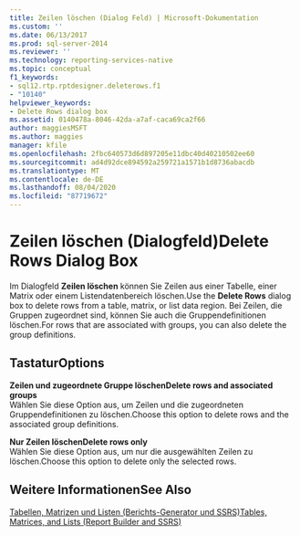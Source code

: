 ```yaml
---
title: Zeilen löschen (Dialog Feld) | Microsoft-Dokumentation
ms.custom: ''
ms.date: 06/13/2017
ms.prod: sql-server-2014
ms.reviewer: ''
ms.technology: reporting-services-native
ms.topic: conceptual
f1_keywords:
- sql12.rtp.rptdesigner.deleterows.f1
- "10140"
helpviewer_keywords:
- Delete Rows dialog box
ms.assetid: 0140478a-8046-42da-a7af-caca69ca2f66
author: maggiesMSFT
ms.author: maggies
manager: kfile
ms.openlocfilehash: 2fbc640573d6d897205e11dbc40d40210502ee60
ms.sourcegitcommit: ad4d92dce894592a259721a1571b1d8736abacdb
ms.translationtype: MT
ms.contentlocale: de-DE
ms.lasthandoff: 08/04/2020
ms.locfileid: "87719672"
---
```

# <a name="delete-rows-dialog-box"></a><span data-ttu-id="44bfb-102">Zeilen löschen (Dialogfeld)</span><span class="sxs-lookup"><span data-stu-id="44bfb-102">Delete Rows Dialog Box</span></span>
  <span data-ttu-id="44bfb-103">Im Dialogfeld **Zeilen löschen** können Sie Zeilen aus einer Tabelle, einer Matrix oder einem Listendatenbereich löschen.</span><span class="sxs-lookup"><span data-stu-id="44bfb-103">Use the **Delete Rows** dialog box to delete rows from a table, matrix, or list data region.</span></span> <span data-ttu-id="44bfb-104">Bei Zeilen, die Gruppen zugeordnet sind, können Sie auch die Gruppendefinitionen löschen.</span><span class="sxs-lookup"><span data-stu-id="44bfb-104">For rows that are associated with groups, you can also delete the group definitions.</span></span>  
  
## <a name="options"></a><span data-ttu-id="44bfb-105">Tastatur</span><span class="sxs-lookup"><span data-stu-id="44bfb-105">Options</span></span>  
 <span data-ttu-id="44bfb-106">**Zeilen und zugeordnete Gruppe löschen**</span><span class="sxs-lookup"><span data-stu-id="44bfb-106">**Delete rows and associated groups**</span></span>  
 <span data-ttu-id="44bfb-107">Wählen Sie diese Option aus, um Zeilen und die zugeordneten Gruppendefinitionen zu löschen.</span><span class="sxs-lookup"><span data-stu-id="44bfb-107">Choose this option to delete rows and the associated group definitions.</span></span>  
  
 <span data-ttu-id="44bfb-108">**Nur Zeilen löschen**</span><span class="sxs-lookup"><span data-stu-id="44bfb-108">**Delete rows only**</span></span>  
 <span data-ttu-id="44bfb-109">Wählen Sie diese Option aus, um nur die ausgewählten Zeilen zu löschen.</span><span class="sxs-lookup"><span data-stu-id="44bfb-109">Choose this option to delete only the selected rows.</span></span>  
  
## <a name="see-also"></a><span data-ttu-id="44bfb-110">Weitere Informationen</span><span class="sxs-lookup"><span data-stu-id="44bfb-110">See Also</span></span>  
 [<span data-ttu-id="44bfb-111">Tabellen, Matrizen und Listen &#40;Berichts-Generator und SSRS&#41;</span><span class="sxs-lookup"><span data-stu-id="44bfb-111">Tables, Matrices, and Lists &#40;Report Builder and SSRS&#41;</span></span>](report-design/create-invoices-and-forms-with-lists-report-builder-and-ssrs.md)  
  
  
